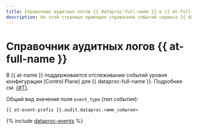 ```yaml
---
title: Справочник аудитных логов {{ dataproc-full-name }} в {{ at-full-name }}
description: На этой странице приведен справочник событий сервиса {{ dataproc-name }}, отслеживаемых в {{ at-name }}.
---
```


# Справочник аудитных логов {{ at-full-name }}

В {{ at-name }} поддерживается отслеживание событий уровня конфигурации (Control Plane) для {{ dataproc-full-name }}. Подробнее см. [{#T}](../audit-trails/concepts/format.md).

Общий вид значения поля `event_type` (_тип события_):

```text
{{ at-event-prefix }}.audit.dataproc.<имя_события>
```

{% include [dataproc-events](../_includes/audit-trails/events/dataproc-events.md) %}
